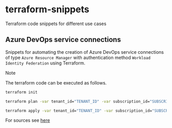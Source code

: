 # terraform-snippets

Terraform code snippets for different use cases

## Azure DevOps service connections

Snippets for automating the creation of Azure DevOps service connections of type `Azure Resource Manager` with authentication method `Workload Identity Federation` using Terraform.

> [!NOTE]
> The terraform code can be executed as follows.

```bash
terraform init

terraform plan -var tenant_id="TENANT_ID" -var subscription_id="SUBSCRIPTION_ID" -var subscription_name="SUBSCRIPTION_NAME" -var organization_url="https://dev.azure.com/ORGANIZATION_NAME/" -var personal_access_token="PERSONAL_ACCESS_TOKEN"

terraform apply -var tenant_id="TENANT_ID" -var subscription_id="SUBSCRIPTION_ID" -var subscription_name="SUBSCRIPTION_NAME" -var organization_url="https://dev.azure.com/ORGANIZATION_NAME/" -var personal_access_token="PERSONAL_ACCESS_TOKEN"
```

For sources see [here](./az-devops-service-connections)
